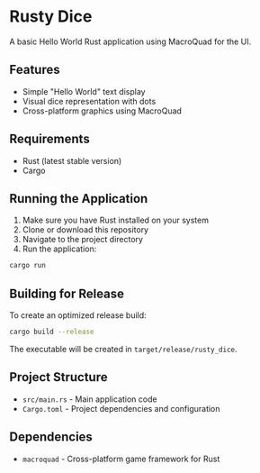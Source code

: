 # Rusty Dice

A basic Hello World Rust application using MacroQuad for the UI.

## Features

- Simple "Hello World" text display
- Visual dice representation with dots
- Cross-platform graphics using MacroQuad

## Requirements

- Rust (latest stable version)
- Cargo

## Running the Application

1. Make sure you have Rust installed on your system
2. Clone or download this repository
3. Navigate to the project directory
4. Run the application:

```bash
cargo run
```

## Building for Release

To create an optimized release build:

```bash
cargo build --release
```

The executable will be created in `target/release/rusty_dice`.

## Project Structure

- `src/main.rs` - Main application code
- `Cargo.toml` - Project dependencies and configuration

## Dependencies

- `macroquad` - Cross-platform game framework for Rust
